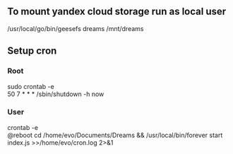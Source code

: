 ## To mount yandex cloud storage run as local user  

/usr/local/go/bin/geesefs dreams /mnt/dreams  

## Setup cron  

### Root  
sudo crontab -e  
50 7 * * * /sbin/shutdown -h now  

### User  
crontab -e  
@reboot cd /home/evo/Documents/Dreams && /usr/local/bin/forever start index.js >>/home/evo/cron.log 2>&1